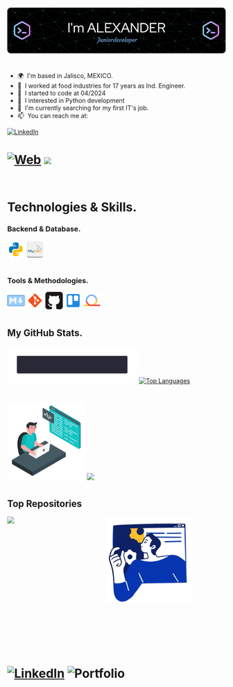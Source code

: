 ![Banner as Junior Developer](/assets/banner.png)
#
* 🌍  I'm based in Jalisco, MEXICO.
* 🍎  I worked at food industries for 17 years as Ind. Engineer.
* 💞️  I started to code at 04/2024
* 👀  I interested in Python development
* 🌱  I'm currently searching for my first IT's job.
* 📫  You can reach me at:

[![LinkedIn](https://img.shields.io/badge/LinkedIn__-Alejandro_García_Salazar-0077B5?style=for-the-badge&logo=linkedin&logoColor=white&labelColor=101010)](https://www.linkedin.com/in/crohum)
# [![Web](https://img.shields.io/badge/Portfolio-Crohum_Dev-14a1f0?style=for-the-badge&logo=dev.to&logoColor=white&labelColor=101010)]('') [![](https://img.shields.io/badge/@_Mail-crohum@hotmail.com-1877F2?style=for-the-badge&logo=Mail&logoColor=white&labelColor=101010)]('')
</br>

## 
# <b>Technologies & Skills.</b>

### Backend & Database.
<img src="/assets/technologies/python.png" alt="Python" width="40"/> <img src="/assets/technologies/mysql.png" alt="MySql" width="40"/>

#
### Tools & Methodologies.
<img src="/assets/technologies/markdown.png" alt="Markdown" width="40"/> <img src="/assets/technologies/git.png" alt="Git" width="40"/> <img src="/assets/technologies/github.png" alt="GitHub" width="40"/> <img src="/assets/technologies/trello.png" alt="Trello" width="40"/> <img src="/assets/technologies/agile-lean.png" alt="Agile-Lean" width="40"/>

#
# 
## <b>My GitHub Stats.</b>

<img src="/assets/hello_world.webp" alt="hello world" width="300"/> 
<a href="https://github.com/crohum" align="right"><img src="https://github-readme-stats.vercel.app/api/top-langs/?username=crohum&langs_count=10&title_color=0891b2&text_color=ffffff&icon_color=0891b2&bg_color=1c1917&hide_border=true&locale=en&custom_title=Top%20%Languages" alt="Top Languages" /></a>

#
<img src="/assets/coding.webp" alt="Coding" width="180"/> <a href="http://www.github.com/crohum"><img src="https://github-readme-streak-stats.herokuapp.com/?user=crohum&stroke=ffffff&background=1c1917&ring=0891b2&fire=0891b2&currStreakNum=ffffff&currStreakLabel=0891b2&sideNums=ffffff&sideLabels=ffffff&dates=ffffff&hide_border=true" /></a>

#
#
## <b>Top Repositories</b>
[<img src="/assets/skills.webp" alt="Skills" width="200"/><img align="left" width="45%" src="https://github-readme-stats.vercel.app/api/pin/?username=crohum&repo=portfolio_web&title_color=0891b2&text_color=ffffff&icon_color=0891b2&bg_color=1c1917&hide_border=true&locale=en" /></a></div><br /><br /><br /><br /><br /><br /><br /> ](https://github.com/crohum/portfolio_web)

#
#
# [![LinkedIn](https://img.shields.io/badge/linkedin-%230077B5.svg?style=for-the-badge&logo=linkedin&logoColor=white)](https://www.linkedin.com/in/crohum/) ![Portfolio](https://img.shields.io/badge/Portfolio-%23000000.svg?style=for-the-badge&logo=firefox&logoColor=#FF7139)
